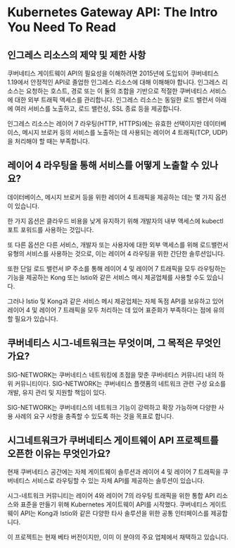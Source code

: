 # Kubernetes Gateway API: The Intro You Need To Read

## 인그레스 리소스의 제약 및 제한 사항

쿠버네티스 게이트웨이 API의 필요성을 이해하려면 2015년에 도입되어 쿠버네티스 1.19에서 안정적인 API로 졸업한 인그레스 리소스에 대해 이해해야 합니다. 인그레스 리소스는 요청하는 호스트, 경로 또는 이 둘의 조합을 기반으로 적절한 쿠버네티스 서비스에 대한 외부 트래픽 액세스를 관리합니다. 인그레스 리소스는 동일한 로드 밸런서 아래에 여러 서비스를 노출하고, 로드 밸런싱, SSL 종료 등을 제공합니다.

인그레스 리소스는 레이어 7 라우팅(HTTP, HTTPS)에는 유효한 선택이지만 데이터베이스, 메시지 브로커 등의 서비스를 노출하는 데 사용되는 레이어 4 트래픽(TCP, UDP)을 처리해야 할 때는 부족합니다.

## 레이어 4 라우팅을 통해 서비스를 어떻게 노출할 수 있나요?

데이터베이스, 메시지 브로커 등을 위한 레이어 4 트래픽을 제공하는 데는 몇 가지 옵션이 있습니다.

한 가지 옵션은 클라우드 비용을 낮게 유지하기 위해 개발자의 내부 액세스에 kubectl 포트 포워드를 사용하는 것입니다.

또 다른 옵션은 다른 서비스, 개발자 또는 사용자에 대한 외부 액세스를 위해 로드밸런서 유형의 서비스를 사용하는 것으로, 이는 레이어 4 라우팅을 위한 간단한 솔루션입니다.

또한 단일 로드 밸런서 IP 주소를 통해 레이어 4 및 레이어 7 트래픽을 모두 라우팅하는 기능을 제공하는 Kong 또는 Istio와 같은 서비스 메시 제공업체를 사용할 수도 있습니다.

그러나 Istio 및 Kong과 같은 서비스 메시 제공업체는 자체 독점 API를 보유하고 있어 레이어 4 및 레이어 7 트래픽을 모두 처리하는 데 있어 표준화가 부족하다는 점에 유의할 필요가 있습니다.

## 쿠버네티스 시그-네트워크는 무엇이며, 그 목적은 무엇인가요?

SIG-NETWORK는 쿠버네티스 네트워킹에 초점을 맞춘 쿠버네티스 커뮤니티 내의 하위 커뮤니티이다. SIG-NETWORK는 쿠버네티스 플랫폼의 네트워크 관련 구성 요소를 개발, 유지 관리 및 지원할 책임이 있다.

SIG-NETWORK는 쿠버네티스의 네트워크 기능이 강력하고 확장 가능하며 다양한 사용 사례의 요구 사항을 충족할 수 있도록 하는 것을 목표로 합니다.

## 시그네트워크가 쿠버네티스 게이트웨이 API 프로젝트를 오픈한 이유는 무엇인가요?

현재 쿠버네티스 공간에는 자체 게이트웨이 솔루션과 레이어 4 및 레이어 7 트래픽을 쿠버네티스 서비스로 라우팅할 수 있는 자체 API를 제공하는 솔루션이 있습니다.

시그-네트워크 커뮤니티는 레이어 4와 레이어 7의 라우팅 트래픽을 위한 통합 API 리소스와 표준을 만들기 위해 Kubernetes 게이트웨이 API를 시작했다. 쿠버네티스 게이트웨이 API는 Kong과 Istio와 같은 다양한 타사 솔루션을 위한 공통 인터페이스를 제공합니다.

이 프로젝트는 현재 베타 버전이지만, 이미 이 분야의 주요 업체에서 채택하고 있습니다.

